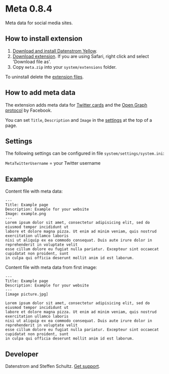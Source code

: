 Meta 0.8.4
==========
Meta data for social media sites.

## How to install extension

1. [Download and install Datenstrom Yellow](https://github.com/datenstrom/yellow/).
2. [Download extension](https://github.com/datenstrom/yellow-extensions/raw/master/zip/meta.zip). If you are using Safari, right click and select 'Download file as'.
3. Copy `meta.zip` into your `system/extensions` folder.

To uninstall delete the [extension files](extension.ini).

## How to add meta data

The extension adds meta data for [Twitter cards](https://developer.twitter.com/en/docs/tweets/optimize-with-cards/overview/abouts-cards) and the [Open Graph protocol](http://ogp.me/) by Facebook. 

You can set `Title`, `Description` and `Image` in the [settings](https://developers.datenstrom.se/help/markdown-cheat-sheet#settings) at the top of a page.

## Settings

The following settings can be configured in file `system/settings/system.ini`:

`MetaTwitterUsername` = your Twitter username  

## Example

Content file with meta data:

    ---
    Title: Example page
    Description: Example for your website
    Image: example.png
    ---
    Lorem ipsum dolor sit amet, consectetur adipisicing elit, sed do eiusmod tempor incididunt ut 
    labore et dolore magna pizza. Ut enim ad minim veniam, quis nostrud exercitation ullamco laboris 
    nisi ut aliquip ex ea commodo consequat. Duis aute irure dolor in reprehenderit in voluptate velit 
    esse cillum dolore eu fugiat nulla pariatur. Excepteur sint occaecat cupidatat non proident, sunt 
    in culpa qui officia deserunt mollit anim id est laborum.

Content file with meta data from first image:

    ---
    Title: Example page
    Description: Example for your website
    ---
    [image picture.jpg]

    Lorem ipsum dolor sit amet, consectetur adipisicing elit, sed do eiusmod tempor incididunt ut 
    labore et dolore magna pizza. Ut enim ad minim veniam, quis nostrud exercitation ullamco laboris 
    nisi ut aliquip ex ea commodo consequat. Duis aute irure dolor in reprehenderit in voluptate velit 
    esse cillum dolore eu fugiat nulla pariatur. Excepteur sint occaecat cupidatat non proident, sunt 
    in culpa qui officia deserunt mollit anim id est laborum.

## Developer

Datenstrom and Steffen Schultz. [Get support](https://developers.datenstrom.se/help/support).
